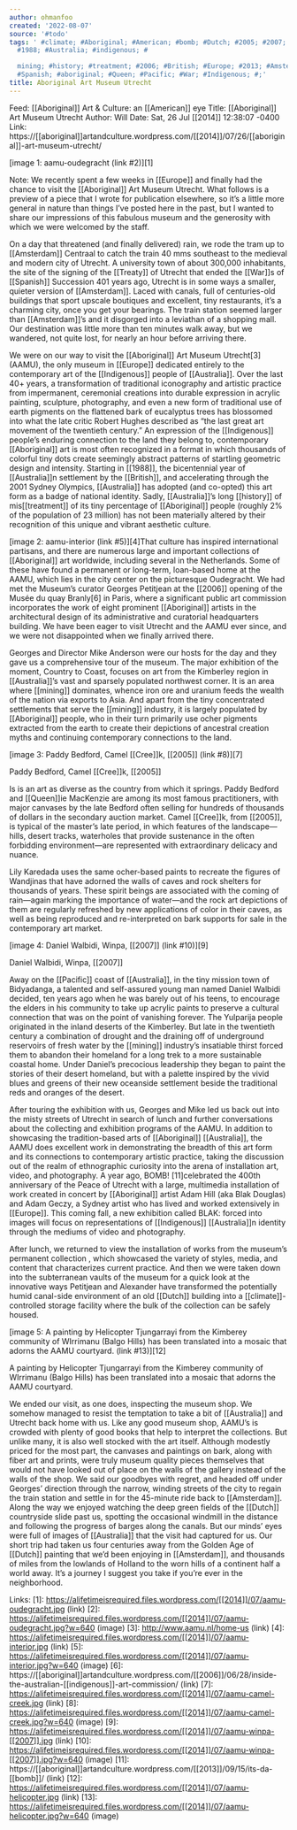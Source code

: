 ```yaml
---
author: ohmanfoo
created: '2022-08-07'
source: '#todo'
tags: ' #climate; #Aboriginal; #American; #bomb; #Dutch; #2005; #2007; #Treaty; #Cree;
  #1988; #Australia; #indigenous; #

  mining; #history; #treatment; #2006; #British; #Europe; #2013; #Amsterdam; #2014;
  #Spanish; #aboriginal; #Queen; #Pacific; #War; #Indigenous; #;'
title: Aboriginal Art Museum Utrecht
---
```


Feed: [[Aboriginal]] Art & Culture: an [[American]] eye
Title: [[Aboriginal]] Art Museum Utrecht
Author: Will
Date: Sat, 26 Jul [[2014]] 12:38:07 -0400
Link: https://[[aboriginal]]artandculture.wordpress.com/[[2014]]/07/26/[[aboriginal]]-art-museum-utrecht/
 
[image 1: aamu-oudegracht (link #2)][1]
 
Note: We recently spent a few weeks in [[Europe]] and finally had the chance to 
visit the [[Aboriginal]] Art Museum Utrecht. What follows is a preview of a piece 
that I wrote for publication elsewhere, so it’s a little more general in nature 
than things I’ve posted here in the past, but I wanted to share our impressions 
of this fabulous museum and the generosity with which we were welcomed by the 
staff. 
 
On a day that threatened (and finally delivered) rain, we rode the tram up to 
[[Amsterdam]] Centraal to catch the train 40 mms southeast to the medieval and 
modern city of Utrecht. A university town of about 300,000 inhabitants, the site
of the signing of the [[Treaty]] of Utrecht that ended the [[War]]s of [[Spanish]] 
Succession 401 years ago, Utrecht is in some ways a smaller, quieter version of 
[[Amsterdam]]. Laced with canals, full of centuries-old buildings that sport upscale
boutiques and excellent, tiny restaurants, it’s a charming city, once you get 
your bearings. The train station seemed larger than [[Amsterdam]]’s and it disgorged
into a leviathan of a shopping mall. Our destination was little more than ten 
minutes walk away, but we wandered, not quite lost, for nearly an hour before 
arriving there.
 
We were on our way to visit the [[Aboriginal]] Art Museum Utrecht[3] (AAMU), the 
only museum in [[Europe]] dedicated entirely to the contemporary art of the 
[[Indigenous]] people of [[Australia]]. Over the last 40+ years, a transformation of 
traditional iconography and artistic practice from impermanent, ceremonial 
creations into durable expression in acrylic painting, sculpture, photography, 
and even a new form of traditional use of earth pigments on the flattened bark 
of eucalyptus trees has blossomed into what the late critic Robert Hughes 
described as “the last great art movement of the twentieth century.” An 
expression of the [[Indigenous]] people’s enduring connection to the land they 
belong to, contemporary [[Aboriginal]] art is most often recognized in a format in 
which thousands of colorful tiny dots create seemingly abstract patterns of 
startling geometric design and intensity. Starting in [[1988]], the bicentennial 
year of [[Australia]]n settlement by the [[British]], and accelerating through the 2001 
Sydney Olympics, [[Australia]] has adopted (and co-opted) this art form as a badge 
of national identity. Sadly, [[Australia]]’s long [[history]] of mis[[treatment]] of its 
tiny percentage of [[Aboriginal]] people (roughly 2% of the population of 23 
million) has not been materially altered by their recognition of this unique and
vibrant aesthetic culture.
 
[image 2: aamu-interior (link #5)][4]That culture has inspired international 
partisans, and there are numerous large and important collections of [[Aboriginal]] 
art worldwide, including several in the Netherlands. Some of these have found a 
permanent or long-term, loan-based home at the AAMU, which lies in the city 
center on the picturesque Oudegracht. We had met the Museum’s curator Georges 
Petitjean at the [[2006]] opening of the Musée du quay Branly[6] in Paris, where a 
significant public art commission incorporates the work of eight prominent 
[[Aboriginal]] artists in the architectural design of its administrative and 
curatorial headquarters building. We have been eager to visit Utrecht and the 
AAMU ever since, and we were not disappointed when we finally arrived there.
 
Georges and Director Mike Anderson were our hosts for the day and they gave us a
comprehensive tour of the museum. The major exhibition of the moment, Country to
Coast, focuses on art from the Kimberley region in [[Australia]]’s vast and sparsely
populated northwest corner. It is an area where [[mining]] dominates, whence iron 
ore and uranium feeds the wealth of the nation via exports to Asia. And apart 
from the tiny concentrated settlements that serve the [[mining]] industry, it is 
largely populated by [[Aboriginal]] people, who in their turn primarily use ocher 
pigments extracted from the earth to create their depictions of ancestral 
creation myths and continuing contemporary connections to the land.
 
[image 3: Paddy Bedford, Camel [[Cree]]k, [[2005]] (link #8)][7]
 
Paddy Bedford, Camel [[Cree]]k, [[2005]]
 
Is is an art as diverse as the country from which it springs. Paddy Bedford and 
[[Queen]]ie MacKenzie are among its most famous practitioners, with major canvases 
by the late Bedford often selling for hundreds of thousands of dollars in the 
secondary auction market. Camel [[Cree]]k, from [[2005]], is typical of the master’s 
late period, in which features of the landscape—hills, desert tracks, waterholes
that provide sustenance in the often forbidding environment—are represented with
extraordinary delicacy and nuance.
 
Lily Karedada uses the same ocher-based paints to recreate the figures of 
Wandjinas that have adorned the walls of caves and rock shelters for thousands 
of years. These spirit beings are associated with the coming of rain—again 
marking the importance of water—and the rock art depictions of them are 
regularly refreshed by new applications of color in their caves, as well as 
being reproduced and re-interpreted on bark supports for sale in the 
contemporary art market.
 
[image 4: Daniel Walbidi, Winpa, [[2007]] (link #10)][9]
 
Daniel Walbidi, Winpa, [[2007]]
 
Away on the [[Pacific]] coast of [[Australia]], in the tiny mission town of Bidyadanga, 
a talented and self-assured young man named Daniel Walbidi decided, ten years 
ago when he was barely out of his teens, to encourage the elders in his 
community to take up acrylic paints to preserve a cultural connection that was 
on the point of vanishing forever. The Yulparija people originated in the inland
deserts of the Kimberley. But late in the twentieth century a combination of 
drought and the draining off of underground reservoirs of fresh water by the 
[[mining]] industry’s insatiable thirst forced them to abandon their homeland for a 
long trek to a more sustainable coastal home. Under Daniel’s precocious 
leadership they began to paint the stories of their desert homeland, but with a 
palette inspired by the vivid blues and greens of their new oceanside settlement
beside the traditional reds and oranges of the desert.
 
After touring the exhibition with us, Georges and Mike led us back out into the 
misty streets of Utrecht in search of lunch and further conversations about the 
collecting and exhibition programs of the AAMU. In addition to showcasing the 
tradition-based arts of [[Aboriginal]] [[Australia]], the AAMU does excellent work in 
demonstrating the breadth of this art form and its connections to contemporary 
artistic practice, taking the discussion out of the realm of ethnographic 
curiosity into the arena of installation art, video, and photography. A year 
ago, BOMB! [11]celebrated the 400th anniversary of the Peace of Utrecht with a 
large, multimedia installation of work created in concert by [[Aboriginal]] artist 
Adam Hill (aka Blak Douglas) and Adam Geczy, a Sydney artist who has lived and 
worked extensively in [[Europe]]. This coming fall, a new exhibition called BLAK: 
forced into images will focus on representations of [[Indigenous]] [[Australia]]n 
identity through the mediums of video and photography.
 
After lunch, we returned to view the installation of works from the museum’s 
permanent collection , which showcased the variety of styles, media, and content
that characterizes current practice. And then we were taken down into the 
subterranean vaults of the museum for a quick look at the innovative ways 
Petitjean and Alexander have transformed the potentially humid canal-side 
environment of an old [[Dutch]] building into a [[climate]]-controlled storage facility 
where the bulk of the collection can be safely housed.
 
[image 5: A painting by Helicopter Tjungarrayi from the Kimberey community of 
WIrrimanu (Balgo Hills) has been translated into a mosaic that adorns the AAMU 
courtyard. (link #13)][12]
 
A painting by Helicopter Tjungarrayi from the Kimberey community of WIrrimanu 
(Balgo Hills) has been translated into a mosaic that adorns the AAMU courtyard.
 
We ended our visit, as one does, inspecting the museum shop. We somehow managed 
to resist the temptation to take a bit of [[Australia]] and Utrecht back home with 
us. Like any good museum shop, AAMU’s is crowded with plenty of good books that 
help to interpret the collections. But unlike many, it is also well stocked with
the art itself. Although modestly priced for the most part, the canvases and 
paintings on bark, along with fiber art and prints, were truly museum quality 
pieces themselves that would not have looked out of place on the walls of the 
gallery instead of the walls of the shop. We said our goodbyes with regret, and 
headed off under Georges’ direction through the narrow, winding streets of the 
city to regain the train station and settle in for the 45-minute ride back to 
[[Amsterdam]]. Along the way we enjoyed watching the deep green fields of the [[Dutch]] 
countryside slide past us, spotting the occasional windmill in the distance and 
following the progress of barges along the canals. But our minds’ eyes were full
of images of [[Australia]] that the visit had captured for us. Our short trip had 
taken us four centuries away from the Golden Age of [[Dutch]] painting that we’d 
been enjoying in [[Amsterdam]], and thousands of miles from the lowlands of Holland 
to the worn hills of a continent half a world away. It’s a journey I suggest you
take if you’re ever in the neighborhood.
 
Links: 
[1]: https://alifetimeisrequired.files.wordpress.com/[[2014]]/07/aamu-oudegracht.jpg (link)
[2]: https://alifetimeisrequired.files.wordpress.com/[[2014]]/07/aamu-oudegracht.jpg?w=640 (image)
[3]: http://www.aamu.nl/home-us (link)
[4]: https://alifetimeisrequired.files.wordpress.com/[[2014]]/07/aamu-interior.jpg (link)
[5]: https://alifetimeisrequired.files.wordpress.com/[[2014]]/07/aamu-interior.jpg?w=640 (image)
[6]: https://[[aboriginal]]artandculture.wordpress.com/[[2006]]/06/28/inside-the-australian-[[indigenous]]-art-commission/ (link)
[7]: https://alifetimeisrequired.files.wordpress.com/[[2014]]/07/aamu-camel-creek.jpg (link)
[8]: https://alifetimeisrequired.files.wordpress.com/[[2014]]/07/aamu-camel-creek.jpg?w=640 (image)
[9]: https://alifetimeisrequired.files.wordpress.com/[[2014]]/07/aamu-winpa-[[2007]].jpg (link)
[10]: https://alifetimeisrequired.files.wordpress.com/[[2014]]/07/aamu-winpa-[[2007]].jpg?w=640 (image)
[11]: https://[[aboriginal]]artandculture.wordpress.com/[[2013]]/09/15/its-da-[[bomb]]/ (link)
[12]: https://alifetimeisrequired.files.wordpress.com/[[2014]]/07/aamu-helicopter.jpg (link)
[13]: https://alifetimeisrequired.files.wordpress.com/[[2014]]/07/aamu-helicopter.jpg?w=640 (image)